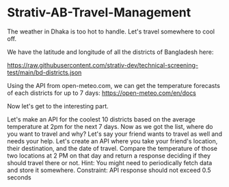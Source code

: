 # Strativ-AB-Travel-Management

The weather in Dhaka is too hot to handle. Let's travel somewhere to cool off.

We have the latitude and longitude of all the districts of Bangladesh here:

https://raw.githubusercontent.com/strativ-dev/technical-screening-test/main/bd-districts.json


Using the API from open-meteo.com, we can get the temperature forecasts of each districts for up to 7 days: https://open-meteo.com/en/docs


Now let's get to the interesting part.


Let's make an API for the coolest 10 districts based on the average temperature at 2pm for the next 7 days.
Now as we got the list, where do you want to travel and why?
Let's say your friend wants to travel as well and needs your help. Let's create an API where you take your friend's location, their destination, and the date of travel. Compare the temperature of those two locations at 2 PM on that day and return a response deciding if they should travel there or not. Hint: You might need to periodically fetch data and store it somewhere.
Constraint: API response should not exceed 0.5 seconds

